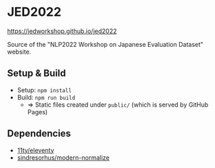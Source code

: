 # JED2022

https://jedworkshop.github.io/jed2022

Source of the "NLP2022 Workshop on Japanese Evaluation Dataset" website.

## Setup & Build

- Setup: `npm install`
- Build: `npm run build`
  - => Static files created under `public/` (which is served by GitHub Pages)

## Dependencies

- [11ty/eleventy](https://github.com/11ty/eleventy)
- [sindresorhus/modern-normalize](https://github.com/sindresorhus/modern-normalize)
